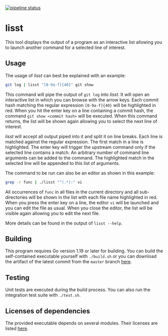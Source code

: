 [![pipeline status](https://gitlab.mpcdf.mpg.de/tmelson/lisst/badges/master/pipeline.svg)](https://gitlab.mpcdf.mpg.de/tmelson/lisst/-/commits/master)

# lisst

This tool displays the output of a program as an interactive list allowing you to launch another command for a selected line of interest.

## Usage

The usage of *lisst* can best be explained with an example:

```bash
git log | lisst "[0-9a-f]{40}" git show
```

This command will pipe the output of `git log` into *lisst*. It will open an interactive list in which you can browse with the arrow keys.
Each commit hash matching the regular expression `[0-9a-f]{40}` will be highlighted in red. When you hit the enter key on a line containing
a commit hash, the command `git show <commit hash>` will be executed. When this command returns, the list will be shown again allowing you
to select the next line of interest.

*lisst* will accept all output piped into it and split it on line breaks. Each line is matched against the regular expression.
The first match in a line is highlighted. The enter key will trigger the upstream command only if the selected line contains a match.
An arbitrary number of command line arguments can be added to the command. The highlighted match in the selected line will be appended
to this list of arguments.

The command to be run can also be an editor as shown in this example:

```bash
grep -r func | ./lisst "^(.*):" vi
```

All occurrences of `func` in all files in the current directory and all sub-directories will be shown in the list with each file name highlighted in red.
When you press the enter key on a line, the editor `vi` will be launched and you can edit the file as usual. When you close the editor, the list will be visible again allowing
you to edit the next file.

More details can be found in the output of `lisst --help`.

## Building

This program requires Go version 1.19 or later for building. You can build the self-contained executable yourself with `./build.sh`
or you can download the artifact of the latest commit from the `master` branch [here](https://gitlab.mpcdf.mpg.de/tmelson/lisst/-/jobs/artifacts/master/raw/lisst?job=build).

## Testing

Unit tests are executed during the build process. You can also run the integration test suite with `./test.sh`.

## Licenses of dependencies

The provided executable depends on several modules. Their licenses are listed [here](LICENSES_DEPENDENCIES.md).
